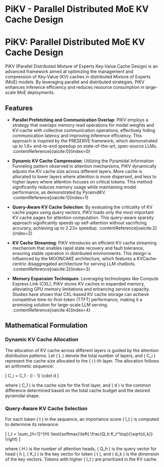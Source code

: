 # PiKV - Parallel Distributed MoE KV Cache Design

# PiKV: Parallel Distributed MoE KV Cache Design

PiKV (Parallel Distributed Mixture of Experts Key-Value Cache Design) is an advanced framework aimed at optimizing the management and compression of Key-Value (KV) caches in distributed Mixture of Experts (MoE) models. By leveraging parallel and distributed strategies, PiKV enhances inference efficiency and reduces resource consumption in large-scale MoE deployments.

## Features

- **Parallel Prefetching and Communication Overlap**: PiKV employs a strategy that overlaps memory read operations for model weights and KV-cache with collective communication operations, effectively hiding communication latency and improving inference efficiency. This approach is inspired by the PRESERVE framework, which demonstrated up to 1.6× end-to-end speedup on state-of-the-art, open-source LLMs. :contentReference[oaicite:0]{index=0}

- **Dynamic KV Cache Compression**: Utilizing the Pyramidal Information Funneling pattern observed in attention mechanisms, PiKV dynamically adjusts the KV cache size across different layers. More cache is allocated to lower layers where attention is more dispersed, and less to higher layers where attention focuses on critical tokens. This method significantly reduces memory usage while maintaining model performance, as demonstrated by PyramidKV. :contentReference[oaicite:1]{index=1}

- **Query-Aware KV Cache Selection**: By evaluating the criticality of KV cache pages using query vectors, PiKV loads only the most important KV cache pages for attention computation. This query-aware sparsity approach significantly speeds up self-attention without sacrificing accuracy, achieving up to 2.23× speedup. :contentReference[oaicite:2]{index=2}

- **KV Cache Streaming**: PiKV introduces an efficient KV cache streaming mechanism that enables rapid state recovery and fault tolerance, ensuring stable operation in distributed environments. This design is influenced by the MOONCAKE architecture, which features a KVCache-centric disaggregated architecture for serving LLM chatbots. :contentReference[oaicite:3]{index=3}

- **Memory Expansion Techniques**: Leveraging technologies like Compute Express Link (CXL), PiKV stores KV caches in expanded memory, alleviating GPU memory limitations and enhancing service capacity. Studies have shown that CXL-based KV cache storage can achieve competitive time-to-first-token (TTFT) performance, making it a promising solution for large-scale LLM serving. :contentReference[oaicite:4]{index=4}

## Mathematical Formulation

### Dynamic KV Cache Allocation

The allocation of KV cache across different layers is guided by the attention distribution patterns. Let \( L \) denote the total number of layers, and \( C_i \) represent the cache size allocated to the \( i \)-th layer. The allocation follows an arithmetic sequence:

\[
C_i = C_1 - (i - 1) \cdot d
\]

where \( C_1 \) is the cache size for the first layer, and \( d \) is the common difference determined based on the total cache budget and the desired pyramidal shape.

### Query-Aware KV Cache Selection

For each token \( t \) in the sequence, an importance score \( I_t \) is computed to determine its relevance:

\[
I_t = \sum_{h=1}^{H} \text{softmax}\left( \frac{Q_h K_t^\top}{\sqrt{d_k}} \right)
\]

where \( H \) is the number of attention heads, \( Q_h \) is the query vector for head \( h \), \( K_t \) is the key vector for token \( t \), and \( d_k \) is the dimension of the key vectors. Tokens with higher \( I_t \) are prioritized in the KV cache.
